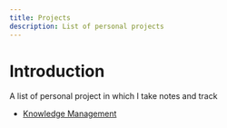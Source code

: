 ```yaml
---
title: Projects
description: List of personal projects
---
```


# Introduction

A list of personal project in which I take notes and track
- [Knowledge Management](KNOWLEDGE_MANAGEMENT.md)
